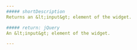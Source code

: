 ```yaml
---
##### shortDescription
Returns an &lt;input&gt; element of the widget.

##### return: jQuery
An &lt;input&gt; element of the widget.

---
```

